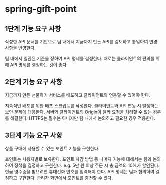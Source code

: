 # spring-gift-point
## 1단계 기능 요구 사항
작성한 API 문서를 기반으로 팀 내에서 지금까지 만든 API를 검토하고 통일하여 변경 사항을 반영한다.

팀 내에서 일관된 기준을 정하여 API 명세를 결정한다.
때로는 클라이언트의 편의를 위해 API 명세를 결정하는 것이 좋다.

## 2단계 기능 요구 사항
지금까지 만든 선물하기 서비스를 배포하고 클라이언트와 연동할 수 있어야 한다.

지속적인 배포를 위한 배포 스크립트를 작성한다.
클라이언트와 API 연동 시 발생하는 보안 문제에 대응한다.
서버와 클라이언트의 Origin이 달라 요청을 처리할 수 없는 경우를 해결한다.
HTTPS는 필수는 아니지만 팀 내에서 논의하고 필요한 경우 적용한다.

## 3단계 기능 요구 사항
상품 구매에 사용할 수 있는 포인트 기능을 구현한다.

포인트는 사용자별로 보유한다.
포인트 차감 방법 등 나머지 기능에 대해서는 팀과 논의하여 정책을 결정하고 구현한다.
e.g.
5만 원 이상 주문 시 총 금액의 10%가 할인된다.
현금 영수증을 받으려면 휴대전화 번호를 입력해야 한다.
API 명세는 팀과 협의하여 결정하고 구현한다.
관리자 화면에서 포인트를 충전할 수 있다.
